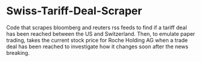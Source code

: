 # Swiss-Tariff-Deal-Scraper
Code that scrapes bloomberg and reuters rss feeds to find if a tariff deal has been reached between the US and Switzerland. Then, to emulate paper trading, takes the current stock price for Roche Holding AG when a trade deal has been reached to investigate how it changes soon after the news breaking.
